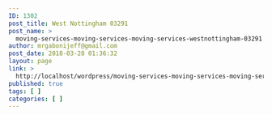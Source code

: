 ```yaml
---
ID: 1302
post_title: West Nottingham 03291
post_name: >
  moving-services-moving-services-moving-services-westnottingham-03291
author: mrgabonijeff@gmail.com
post_date: 2018-03-28 01:36:32
layout: page
link: >
  http://localhost/wordpress/moving-services-moving-services-moving-services-westnottingham-03291/
published: true
tags: [ ]
categories: [ ]
---
```

